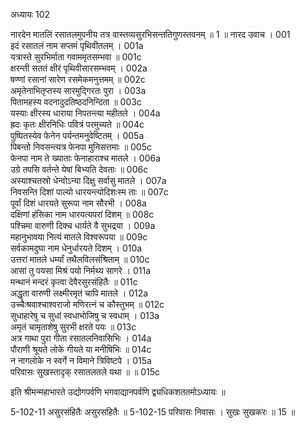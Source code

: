 अध्यायः 102

नारदेन मातलिं रसातलमुपनीय तत्र वास्तव्यसुरभिसन्ततिगुणस्तवनम् ॥ 1 ॥
नारद उवाच ।	001   
इदं रसातलं नाम सप्तमं पृथिवीतलम् ।	001a  
यत्रास्ते सुरभिर्माता गवाममृतसम्भवा ॥	001c  
क्षरन्ती सततं क्षीरं पृथिवीसारसम्भवम् ।	002a  
षण्णां रसानां सारेण रसमेकमनुत्तमम् ॥	002c  
अमृतेनाभितृप्तस्य सारमुद्गिरतः पुरा ।	003a  
पितामहस्य वदनादुदतिष्ठदनिन्दिता ॥	003c  
यस्याः क्षीरस्य धाराया निपतन्त्या महीतले ।	004a  
ह्रदः कृतः क्षीरनिधिः पवित्रं परमुच्यते ॥	004c  
पुष्पितस्येव फेनेन पर्यन्तमनुवेष्टितम् ।	005a  
पिबन्तो निवसन्त्यत्र फेनपा मुनिसत्तमाः ॥	005c  
फेनपा नाम ते ख्याताः फेनाहाराश्च मातले ।	006a  
उग्रे तपसि वर्तन्ते येषां बिभ्यति देवताः ॥	006c  
अस्याश्चतस्रो धेन्वोऽन्या दिक्षु सर्वासु मातले ।	007a  
निवसन्ति दिशां पाल्यो धारयन्त्योदिशःस्म ताः ॥	007c  
पूर्वां दिशं धारयते सुरूपा नाम सौरभी ।	008a  
दक्षिणां हंसिका नाम धारयत्यपरां दिशम् ॥	008c  
पश्चिमा वारुणी दिक्च धार्यते वै सुभद्रया ।	009a  
महानुभावया नित्यं मातले विश्वरूपया ॥	009c  
सर्वकामदुघा नाम धेनुर्धारयते दिशम् ।	010a  
उत्तरां मातले धर्म्यां तथैलविलसंश्रिताम् ॥	010c  
आसां तु पयसा मिश्रं पयो निर्मथ्य सागरे ।	011a  
मन्थानं मन्दरं कृत्वा देवैरसुरसंहितैः ॥	011c  
अद्धृता वारुणी लक्ष्मीरमृतं चापि मातले ।	012a  
उच्चैःश्रवाश्चाश्वराजो मणिरत्नं च कौस्तुभम् ॥	012c  
सुधाहारेषु च सुधां स्वधाभोजिषु च स्वधाम् ।	013a  
अमृतं चामृताशेषु सुरभी क्षरते पयः ॥	013c  
अत्र गाथा पुरा गीता रसातलनिवासिभिः ।	014a  
पौराणी श्रूयते लोके गीयते या मनीषिभिः ॥	014c  
न नागलोके न स्वर्गे न विमाने त्रिविष्टपे ।	015a  
परिवासः सुखस्तादृक् रसातलतले यथा ॥ ॥	015c  

इति श्रीमन्महाभारते उद्योगपर्वणि भगवाद्यानपर्वणि द्व्यधिकशततमोऽध्यायः ॥

5-102-11 असुरसंहितैः असुरसहितैः ॥ 5-102-15 परिवासः निवासः । सुखः सुखकरः ॥ 15 ॥
